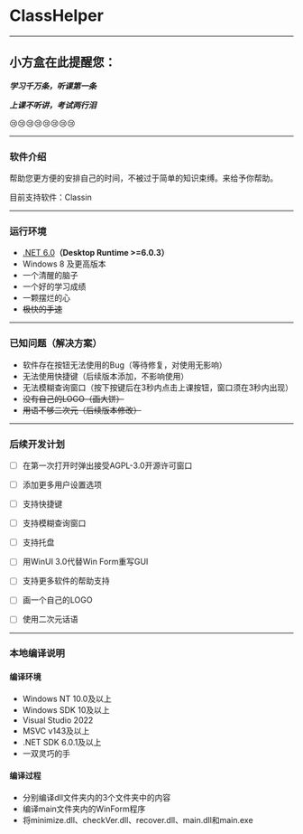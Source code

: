 # ClassHelper

------

## **小方盒在此提醒您：**

***学习千万条，听课第一条***

***上课不听讲，考试两行泪***

:cry::cry::cry::cry::cry::cry::cry::cry:

---

### 软件介绍

帮助您更方便的安排自己的时间，不被过于简单的知识束缚。来给予你帮助。

目前支持软件：Classin

---

### 运行环境

- [.NET 6.0](https://dotnet.microsoft.com/zh-cn/download/dotnet/6.0)**（Desktop Runtime >=6.0.3）**
- Windows 8 及更高版本
- 一个清醒的脑子
- 一个好的学习成绩
- 一颗摆烂的心
- ~~极快的手速~~

------

### 已知问题（解决方案）

- 软件存在按钮无法使用的Bug（等待修复，对使用无影响）
- 无法使用快捷键（后续版本添加，不影响使用）
- 无法模糊查询窗口（按下按键后在3秒内点击上课按钮，窗口须在3秒内出现）
- ~~没有自己的LOGO（画大饼）~~
- ~~用语不够二次元（后续版本修改）~~

---

### 后续开发计划

- [ ] 在第一次打开时弹出接受AGPL-3.0开源许可窗口

- [ ] 添加更多用户设置选项

- [ ] 支持快捷键
- [ ] 支持模糊查询窗口
- [ ] 支持托盘
- [ ] 用WinUI 3.0代替Win Form重写GUI
- [ ] 支持更多软件的帮助支持

- [ ] 画一个自己的LOGO
- [ ] 使用二次元话语

---

### 本地编译说明

#### 编译环境

- Windows NT 10.0及以上
- Windows SDK 10及以上
- Visual Studio 2022
- MSVC v143及以上
- .NET SDK 6.0.1及以上
- 一双灵巧的手

#### 编译过程

- 分别编译dll文件夹内的3个文件夹中的内容
- 编译main文件夹内的WinForm程序
- 将minimize.dll、checkVer.dll、recover.dll、main.dll和main.exe




